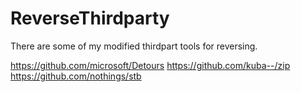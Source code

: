 # ReverseThirdparty
There are some of my modified thirdpart tools for reversing.

https://github.com/microsoft/Detours
https://github.com/kuba--/zip
https://github.com/nothings/stb